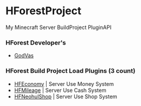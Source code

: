 # HForestProject
My Minecraft Server BuildProject PluginAPI

### HForest Developer's

- [GodVas](https://github.com/GodVas)


### HForest Build Project Load Plugins (3 count)

- [HFEconomy](https://github.com/GodVas/HForestProject/blob/master/HFEconomy.md) | Server Use Money System
- [HFMileage](https://github.com/GodVas/HForestProject/blob/master/HFMileage.md) | Server Use Cash System
- [HFNeohulShop](https://github.com/GodVas/HForestProject/blob/master/HFNeogulShop.md) | Server Use Shop System
